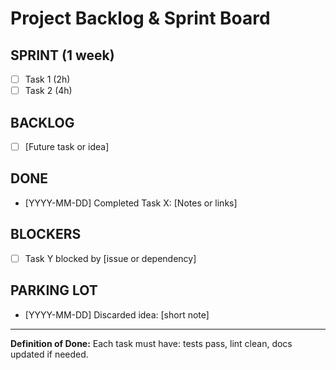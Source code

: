 # Project Backlog & Sprint Board

## SPRINT (1 week)

- [ ] Task 1 (2h)
- [ ] Task 2 (4h)

## BACKLOG

- [ ] [Future task or idea]

## DONE

- [YYYY-MM-DD] Completed Task X: [Notes or links]

## BLOCKERS

- [ ] Task Y blocked by [issue or dependency]

## PARKING LOT

- [YYYY-MM-DD] Discarded idea: [short note]

---

**Definition of Done:** Each task must have: tests pass, lint clean, docs updated if needed.
